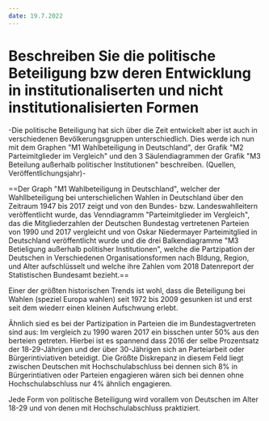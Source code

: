```yaml
---
date: 19.7.2022
---
```

# Beschreiben Sie die politische Beteiligung bzw deren Entwicklung in institutionaliserten und nicht institutionalisierten Formen
-Die politische Beteiligung hat sich über die Zeit entwickelt aber ist auch in verschiedenen Bevölkerungsgruppen unterschiedlich. Dies werde ich nun mit dem Graphen "M1 Wahlbeteiligung in Deutschland", der Grafik "M2 Parteimitglieder im Vergleich" und den 3 Säulendiagrammen der Grafik "M3 Beteilung außerhalb politischer Institutionen" beschreiben. (Quellen, Veröffentlichungsjahr)-

==Der Graph "M1 Wahlbeteiligung in Deutschland", welcher der Wahllbeteiligung bei unterschielichen Wahlen in Deutschland über den Zeitraum 1947 bis 2017 zeigt und von den Bundes- bzw. Landeswahlleitern veröffentlicht wurde, das Venndiagramm "Parteimitglieder im Vergleich", das die Mitgliederzahlen der Deutschen Bundestag vertretenen Parteien von 1990 und 2017 vergleicht und von Oskar Niedermayer Parteimitglied in Deutschland veröffentlicht wurde und die drei Balkendiagramme "M3 Betieligung außerhalb politisher Institutionen", welche die Partzipation der Deutschen in Verschiedenen Organisationsformen nach Bldung, Region, und Alter aufschlüsselt und welche ihre Zahlen vom 2018 Datenreport der Statistischen Bundesamt bezieht.==


Einer der größten historischen Trends ist wohl, dass die Beteiligung bei Wahlen (speziel Europa wahlen) seit 1972 bis 2009 gesunken ist und erst seit dem wiederr einen kleinen Aufschwung erlebt.

Ähnlich sied es bei der Partizipation in Parteien die im Bundestagvertreten sind aus: Im vergleich zu 1990 waren 2017 ein bisschen unter 50% aus den berteien getreten.  Hierbei ist es spannend dass 2016 der selbe Prozentsatz der 18-29-Jährigen und der über 30-Jährigen sich an Parteiarbeit oder Bürgerintiviativen beteidigt. Die Größte Diskrepanz in diesem Feld liegt zwischen Deutschen mit Hochschulabschluss bei dennen sich 8% in Bürgerintiativen oder Parteien engagieren wären sich bei dennen ohne Hochschulabschluss nur 4% ähnlich engagieren.

Jede Form von politische Beteiligung wird vorallem von Deutschen im Alter 18-29 und von denen mit Hochschulabschluss praktiziert.